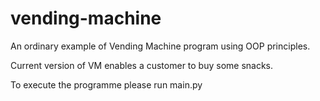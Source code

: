 # vending-machine
An ordinary example of Vending Machine program using OOP principles.

Current version of VM enables a customer to buy some snacks.

To execute the programme please run main.py 

